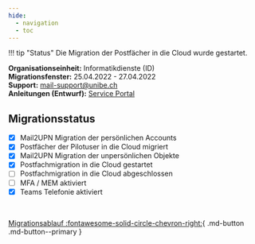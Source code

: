 ```yaml
---
hide:
  - navigation
  - toc
---
```


<!-- !!! quote "Status"
    Die Migration wird vorbereitet. -->

!!! tip "Status"
    Die Migration der Postfächer in die Cloud wurde gestartet.

<!-- !!! success "Status"
    Die Migration der Postfächer in die Cloud wurde erfolgreich abgeschlossen. -->

<!-- !!! warning "Status"
    Die Migration dauert länger als erwartet. Wir halten Sie auf dem Laufenden. -->

**Organisationseinheit:** Informatikdienste (ID)  
**Migrationsfenster:** 25.04.2022 - 27.04.2022  
**Support:** [mail-support@unibe.ch](mailto:mail-support@unibe.ch)  
**Anleitungen (Entwurf):** [Service Portal](https://serviceportal.unibe.ch/sp?id=kb_article_view&sysparm_article=KB0010440)  

## Migrationsstatus

- [x] Mail2UPN Migration der persönlichen Accounts
- [x] Postfächer der Pilotuser in die Cloud migriert
- [x] Mail2UPN Migration der unpersönlichen Objekte
- [x] Postfachmigration in die Cloud gestartet
- [ ] Postfachmigration in die Cloud abgeschlossen
- [ ] MFA / MEM aktiviert
- [x] Teams Telefonie aktiviert

&nbsp;  
<div class="grid" markdown>

[]()

[Migrationsablauf :fontawesome-solid-circle-chevron-right:](migration/migration-flow.md){ .md-button .md-button--primary }

</div>